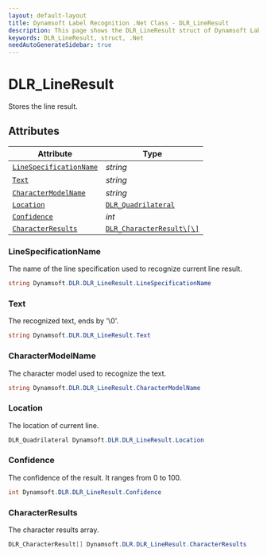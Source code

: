 ```yaml
---
layout: default-layout
title: Dynamsoft Label Recognition .Net Class - DLR_LineResult
description: This page shows the DLR_LineResult struct of Dynamsoft Label Recognition for .Net Language.
keywords: DLR_LineResult, struct, .Net
needAutoGenerateSidebar: true
---
```



# DLR_LineResult
Stores the line result.
  

## Attributes
  
| Attribute | Type |
|---------- | ---- |
| [`LineSpecificationName`](#linespecificationname) | *string* |
| [`Text`](#text) | *string* |
| [`CharacterModelName`](#charactermodelname) | *string* |
| [`Location`](#location) | [`DLR_Quadrilateral`](dlr-quadrilateral.md) |
| [`Confidence`](#confidence) | *int* |
| [`CharacterResults`](#characterresults) | [`DLR_CharacterResult\[\]`](dlr-character-result.md) |


### LineSpecificationName
The name of the line specification used to recognize current line result.
```csharp
string Dynamsoft.DLR.DLR_LineResult.LineSpecificationName
```

### Text
The recognized text, ends by '\0'.
```csharp
string Dynamsoft.DLR.DLR_LineResult.Text
```

### CharacterModelName
The character model used to recognize the text.
```csharp
string Dynamsoft.DLR.DLR_LineResult.CharacterModelName
```

### Location
The location of current line.
```csharp
DLR_Quadrilateral Dynamsoft.DLR.DLR_LineResult.Location
```


### Confidence
The confidence of the result. It ranges from 0 to 100.
```csharp
int Dynamsoft.DLR.DLR_LineResult.Confidence
```

### CharacterResults
The character results array.
```csharp
DLR_CharacterResult[] Dynamsoft.DLR.DLR_LineResult.CharacterResults
```

